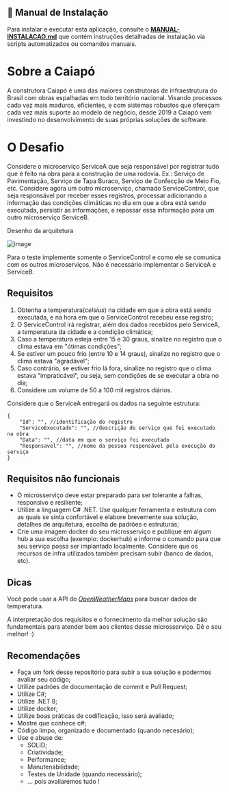 
## 🚀 **Manual de Instalação**

Para instalar e executar esta aplicação, consulte o **[MANUAL-INSTALACAO.md](MANUAL-INSTALACAO.md)** que contém instruções detalhadas de instalação via scripts automatizados ou comandos manuais.




# Sobre a Caiapó
A construtora Caiapó é uma das maiores construtoras de infraestrutura do Brasil com obras espalhadas em todo território nacional.
Visando processos cada vez mais maduros, eficientes, e com sistemas robustos que ofereçam cada vez mais suporte ao modelo de negócio, desde 2019 a Caiapó vem investindo no desenvolvimento de suas próprias soluções de software.

# O Desafio
Considere o microserviço ServiceA que seja responsável por registrar tudo que é feito na obra para a construção de uma rodovia. Ex.: Serviço de Pavimentação, Serviço de Tapa Buraco, Serviço de Confecção de Meio Fio, etc.
Considere agora um outro microserviço, chamado ServiceControl, que seja responsável por receber esses registros, processar adicionando a informação das condições climáticas no dia em que a obra está sendo executada, persistir as informações, e repassar essa informação para um outro microserviço ServiceB.

Desenho da arquitetura

![image](https://github.com/user-attachments/assets/5ab45012-8605-4421-ae34-924c6d379f9d)

Para o teste implemente somente o ServiceControl e como ele se comunica com os outros microserviços. Não é necessário implementar o ServiceA e ServiceB.

## Requisitos
1) Obtenha a temperatura(*celsius*) na cidade em que a obra está sendo executada, e na hora em que o ServiceControl recebeu esse registro;
2) O ServiceControl irá registrar, além dos dados recebidos pelo ServiceA, a temperatura da cidade e a condição climática;
3) Caso a temperatura esteja entre 15 e 30 graus, sinalize no registro que o clima estava em "ótimas condições";
4) Se estiver um pouco frio (entre 10 e 14 graus), sinalize no registro que o clima estava "agradável";
5) Caso contrário, se estiver frio lá fora, sinalize no registro que o clima estava "impraticável", ou seja, sem condições de se executar a obra no dia;
6) Considere um volume de 50 a 100 mil registros diários.

Considere que o ServiceA entregará os dados na seguinte estrutura:
```
{
    "Id": "", //identificação do registro
    "ServicoExecutado": "", //descrição do serviço que foi executado na obra
    "Data": "", //data em que o serviço foi executado
    "Responsavel": "", //nome da pessoa responsável pela execução do serviço
}
```

## Requisitos não funcionais
- O microsserviço deve estar preparado para ser tolerante a falhas, responsivo e resiliente;
- Utilize a linguagem C# .NET. Use qualquer ferramenta e estrutura com as quais se sinta confortável e elabore brevemente sua solução, detalhes de arquitetura, escolha de padrões e estruturas;
- Crie uma imagem docker do seu microsserviço e publique em algum hub a sua escolha (exemplo: dockerhub) e informe o comando para que seu serviço possa ser implantado localmente. Considere que os recursos de infra utilizados também precisam subir (banco de dados, etc).

## Dicas
Você pode usar a API do *[OpenWeatherMaps](https://openweathermap.org)* para buscar dados de temperatura.

A interpretação dos requisitos e o fornecimento da melhor solução são fundamentais para atender bem aos clientes desse microsserviço. Dê o seu melhor! :)

## Recomendações
- Faça um fork desse repositório para subir a sua solução e podermos avaliar seu código;
- Utilize padrões de documentação de commit e Pull Request;
- Utilize C#;
- Utilize .NET 8;
- Utilize docker;
- Utilize boas práticas de codificação, isso será avaliado;
- Mostre que conhece c#;
- Código limpo, organizado e documentado (quando necesário);
- Use e abuse de:
    - SOLID;
    - Criatividade;
    - Performance;
    - Manutenabilidade;
    - Testes de Unidade (quando necessário);
    - ... pois avaliaremos tudo !